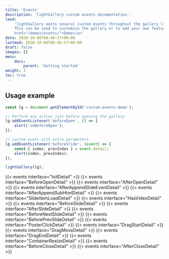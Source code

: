 ```yaml
---
title: 'Events'
description: 'lightGallery custom events documentation.'
lead:
    'lightGallery emits several custom events throughout the gallery lifecycle.
    This can be used to customize the gallery or to add your own features. <a
    href="/demos/events/">Demo</a>'
date: 2020-10-06T08:48:57+00:00
lastmod: 2020-10-06T08:48:57+00:00
draft: false
images: []
menu:
    docs:
        parent: 'Getting started'
weight: 3
toc: true
---
```


## Usage example

```javascript
const lg = document.getElementById('custom-events-demo');

// Perform any action just before opening the gallery
lg.addEventListener('beforeOpen', () => {
    alert('onBeforeOpen');
});

// custom event with extra parameters
lg.addEventListener('beforeSlide', (event) => {
    const { index, prevIndex } = event.detail;
    alert(index, prevIndex);
});

lightGallery(lg);
```

{{< events interface="InitDetail" >}}
{{< events interface="BeforeOpenDetail" >}}
{{< events interface="AfterOpenDetail" >}}
{{< events interface="AfterAppendSlideEventDetail" >}}
{{< events interface="AfterAppendSubHtmlDetail" >}}
{{< events interface="SlideItemLoadDetail" >}}
{{< events interface="HasVideoDetail" >}}
{{< events interface="BeforeSlideDetail" >}}
{{< events interface="AfterSlideDetail" >}}
{{< events interface="BeforeNextSlideDetail" >}}
{{< events interface="BeforePrevSlideDetail" >}}
{{< events interface="PosterClickDetail" >}}
{{< events interface="DragStartDetail" >}}
{{< events interface="DragMoveDetail" >}}
{{< events interface="DragEndDetail" >}}
{{< events interface="ContainerResizeDetail" >}}
{{< events interface="BeforeCloseDetail" >}}
{{< events interface="AfterCloseDetail" >}}
